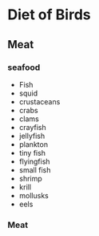 # Diet of Birds

## Meat

### seafood

* Fish
* squid 
* crustaceans
* crabs
* clams
* crayfish
* jellyfish
* plankton 
* tiny fish
* flyingfish
* small fish
* shrimp
* krill
* mollusks
* eels

### Meat
